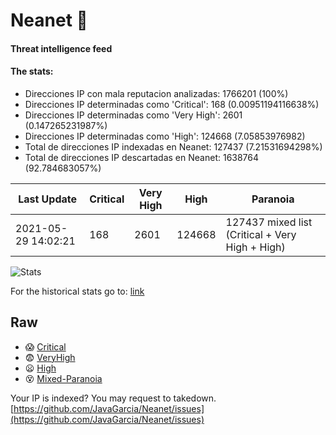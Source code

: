 # Neanet :hocho:
#### Threat intelligence feed
#### The stats:

- Direcciones IP con mala reputacion analizadas: 1766201 (100%)
- Direcciones IP determinadas como 'Critical':  168 (0.00951194116638%)
- Direcciones IP determinadas como 'Very High':  2601 (0.147265231987%)
- Direcciones IP determinadas como 'High':  124668 (7.05853976982)
- Total de direcciones IP indexadas en Neanet:  127437 (7.21531694298%)
- Total de direcciones IP descartadas en Neanet:  1638764 (92.784683057%)

| Last Update | Critical | Very High | High | Paranoia |
| --- | --- | --- | --- | --- |
| 2021-05-29 14:02:21 | 168 | 2601 | 124668 | 127437 mixed list (Critical + Very High + High)|

![Stats](https://docs.google.com/spreadsheets/d/e/2PACX-1vSnaNMIXVabIpDJjufMlzH7poXnshF3mgd8Is1g9ytUEzVsP5my4Trn8f-xkoLLQ38xpL3HtmUexLo6/pubchart?oid=501124687&format=image)

For the historical stats go to: [link](/stats.csv)
## Raw
- :scream: [Critical](https://raw.githubusercontent.com/JavaGarcia/Neanet/master/blacklists/neanet_critical.txt)
- :fearful: [VeryHigh](https://raw.githubusercontent.com/JavaGarcia/Neanet/master/blacklists/neanet_veryHigh.txtt)
- :frowning: [High](https://raw.githubusercontent.com/JavaGarcia/Neanet/master/blacklists/neanet_high.txt)
- :dizzy_face: [Mixed-Paranoia](https://raw.githubusercontent.com/JavaGarcia/Neanet/master/blacklists/neanet_all.txt)


Your IP is indexed? You may request to takedown. [https://github.com/JavaGarcia/Neanet/issues](https://github.com/JavaGarcia/Neanet/issues)






















































































































































































































































































































































































































































































































































































































































































































































































































































































































































































































































































































































































































































































































































































































































































































































































































































































































































































































































































































































































































































































































































































































































































































































































































































































































































































































































































































































































































































































































































































































































































































































































































































































































































































































































































































































































































































































































































































































































































































































































































































































































































































































































































































































































































































































































































































































































































































































































































































































































































































































































































































































































































































































































































































































































































































































































































































































































































































































































































































































































































































































































































































































































































































































































































































































































































































































































































































































































































































































